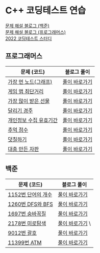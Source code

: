 # C++ 코딩테스트 연습
[문제 해설 블로그 (백준)](https://deff-dev.tistory.com/category/%EC%BD%94%EB%94%A9%ED%85%8C%EC%8A%A4%ED%8A%B8/%EB%B0%B1%EC%A4%80)  <br/>
[문제 해설 블로그 (프로그래머스)](https://deff-dev.tistory.com/category/%EC%BD%94%EB%94%A9%ED%85%8C%EC%8A%A4%ED%8A%B8/%ED%94%84%EB%A1%9C%EA%B7%B8%EB%9E%98%EB%A8%B8%EC%8A%A4)  <br/>
[2022 코딩테스트 스터디](https://github.com/JeongHPark/2022-Algorithm-Study/tree/jsd)  <br/>

## 프로그래머스
|문제 (코드)|블로그 풀이|
|----|----|
|[가장 먼 노드(그래프)](https://github.com/seungdo1234/CodingTestPractice/blob/main/Programmers/%EA%B7%B8%EB%9E%98%ED%94%84/%EA%B0%80%EC%9E%A5%20%EB%A8%BC%20%EB%85%B8%EB%93%9C.cpp)|[풀이 바로가기](https://github.com/seungdo1234/CodingTestPractice/tree/main/Programmers/%EA%B7%B8%EB%9E%98%ED%94%84)|
|[게임 맵 최단거리](https://github.com/seungdo1234/CodingTestPractice/blob/main/Programmers/%EA%B2%8C%EC%9E%84%20%EB%A7%B5%20%EC%B5%9C%EB%8B%A8%EA%B1%B0%EB%A6%AC/%EA%B2%8C%EC%9E%84%20%EB%A7%B5%20%EC%B5%9C%EB%8B%A8%EA%B1%B0%EB%A6%AC.cpp)|[풀이 바로가기](https://deff-dev.tistory.com/12)|
|[가장 많이 받은 선물](https://github.com/seungdo1234/CodingTestPractice/blob/main/Programmers/%EA%B0%80%EC%9E%A5%20%EB%A7%8E%EC%9D%B4%20%EB%B0%9B%EC%9D%80%20%EC%84%A0%EB%AC%BC/%EA%B0%80%EC%9E%A5%20%EB%A7%8E%EC%9D%B4%20%EB%B0%9B%EC%9D%80%20%EC%84%A0%EB%AC%BC.cpp)|[풀이 바로가기](https://deff-dev.tistory.com/18)|  
|[달리기 경주](https://github.com/seungdo1234/CodingTestPractice/blob/main/Programmers/%EB%8B%AC%EB%A6%AC%EA%B8%B0%20%EA%B2%BD%EC%A3%BC/%EB%8B%AC%EB%A6%AC%EA%B8%B0%20%EA%B2%BD%EC%A3%BC.cpp)|[풀이 바로가기](https://deff-dev.tistory.com/19)|  
|[개인정보 수집 유효기간](https://github.com/seungdo1234/CodingTestPractice/blob/main/Programmers/%EA%B0%9C%EC%9D%B8%EC%A0%95%EB%B3%B4%20%EC%88%98%EC%A7%91%20%EC%9C%A0%ED%9A%A8%EA%B8%B0%EA%B0%84/%EA%B0%9C%EC%9D%B8%EC%A0%95%EB%B3%B4%20%EC%88%98%EC%A7%91%20%EC%9C%A0%ED%9A%A8%EA%B8%B0%EA%B0%84.cpp) |[풀이 바로가기](https://deff-dev.tistory.com/22)|
|[추억 점수](https://github.com/seungdo1234/CodingTestPractice/blob/main/Programmers/%EC%B6%94%EC%96%B5%20%EC%A0%90%EC%88%98/%EC%B6%94%EC%96%B5%EC%A0%90%EC%88%98.cpp)|  [풀이 바로가기](https://deff-dev.tistory.com/23)|  
|[덧칠하기](https://github.com/seungdo1234/CodingTestPractice/blob/main/Programmers/%EB%8D%A7%EC%B9%A0%ED%95%98%EA%B8%B0/%EB%8D%A7%EC%B9%A0%ED%95%98%EA%B8%B0.cpp)  |[풀이 바로가기](https://deff-dev.tistory.com/24)| 
|[대충 만든 자판](https://github.com/seungdo1234/CodingTestPractice/blob/main/Programmers/%EB%8C%80%EC%B6%A9%20%EB%A7%8C%EB%93%A0%20%EC%9E%90%ED%8C%90/%EB%8C%80%EC%B6%A9%20%EB%A7%8C%EB%93%A0%20%EC%9E%90%ED%8C%90.cpp) | [풀이 바로가기](https://deff-dev.tistory.com/18) | 


## 백준
|문제 (코드)|블로그 풀이|
|----|----|
|[1152번 단어의 개수](https://github.com/seungdo1234/CodingTestPractice/blob/main/Baekjoon/1152%EB%B2%88%20%EB%8B%A8%EC%96%B4%EC%9D%98%20%EA%B0%9C%EC%88%98/%EB%8B%A8%EC%96%B4%EC%9D%98%20%EA%B0%9C%EC%88%98.cpp)| [풀이 바로가기](https://deff-dev.tistory.com/11) | 
|[1260번 DFS와 BFS](https://github.com/seungdo1234/CodingTestPractice/blob/main/Baekjoon/1260%EB%B2%88%20DFS%EC%99%80%20BFS/DFS%EC%99%80%20BFS.cpp)|[풀이 바로가기](https://deff-dev.tistory.com/13)|  
|[1697번 숨바꼭질](https://github.com/seungdo1234/CodingTestPractice/blob/main/Baekjoon/1697%EB%B2%88%20%EC%88%A8%EB%B0%94%EA%BC%AD%EC%A7%88/1697%EB%B2%88%20%EC%88%A8%EB%B0%94%EA%BC%AD%EC%A7%88.cpp)| [풀이 바로가기](https://deff-dev.tistory.com/14)  |
|[2178번 미로탐색](https://github.com/seungdo1234/CodingTestPractice/blob/main/Baekjoon/2178%EB%B2%88%20%EB%AF%B8%EB%A1%9C%ED%83%90%EC%83%89/2178%EB%B2%88%20%EB%AF%B8%EB%A1%9C%ED%83%90%EC%83%89.cpp) |[풀이 바로가기](https://deff-dev.tistory.com/17)  \
|[9012번 괄호](https://github.com/seungdo1234/CodingTestPractice/blob/main/Baekjoon/9012%EB%B2%88%20%EA%B4%84%ED%98%B8/9012%EB%B2%88%20%EA%B4%84%ED%98%B8.cpp)  | [풀이 바로가기](https://deff-dev.tistory.com/16)  |
|[11399번 ATM](https://github.com/seungdo1234/CodingTestPractice/blob/main/Baekjoon/11399%EB%B2%88%20ATM/11399%EB%B2%88%20ATM.cpp)| [풀이 바로가기](https://deff-dev.tistory.com/15)|  

